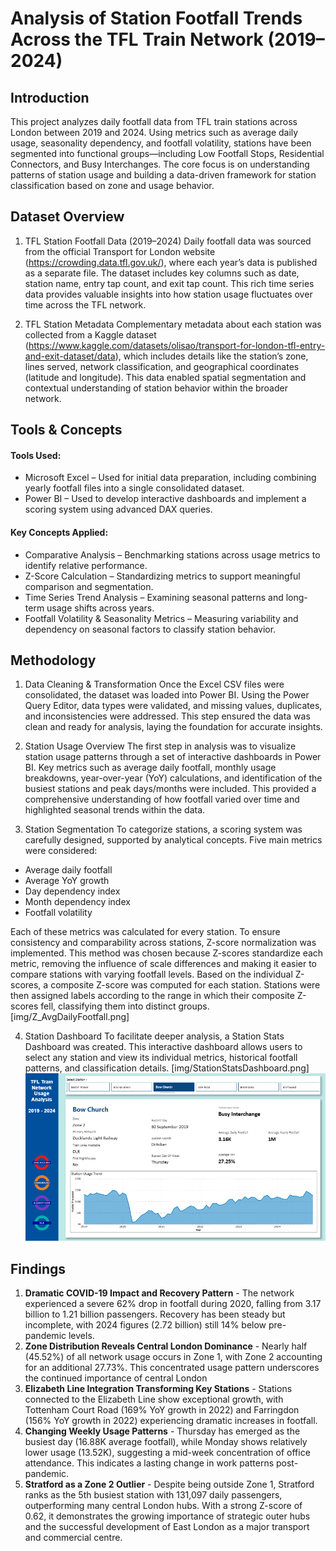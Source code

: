 # Analysis of Station Footfall Trends Across the TFL Train Network (2019–2024)
## Introduction 
This project analyzes daily footfall data from TFL train stations across London between 2019 and 2024. Using metrics such as average daily usage, seasonality dependency, and footfall volatility, stations have been segmented into functional groups—including Low Footfall Stops, Residential Connectors, and Busy Interchanges. The core focus is on understanding patterns of station usage and building a data-driven framework for station classification based on zone and usage behavior.

## Dataset Overview
1. TFL Station Footfall Data (2019–2024)
Daily footfall data was sourced from the official Transport for London website (https://crowding.data.tfl.gov.uk/), where each year’s data is published as a separate file. The dataset includes key columns such as date, station name, entry tap count, and exit tap count. This rich time series data provides valuable insights into how station usage fluctuates over time across the TFL network.

2. TFL Station Metadata
Complementary metadata about each station was collected from a Kaggle dataset (https://www.kaggle.com/datasets/olisao/transport-for-london-tfl-entry-and-exit-dataset/data), which includes details like the station’s zone, lines served, network classification, and geographical coordinates (latitude and longitude). This data enabled spatial segmentation and contextual understanding of station behavior within the broader network.

## Tools & Concepts
#### Tools Used:
- Microsoft Excel – Used for initial data preparation, including combining yearly footfall files into a single consolidated dataset.
- Power BI – Used to develop interactive dashboards and implement a scoring system using advanced DAX queries.

#### Key Concepts Applied:
- Comparative Analysis – Benchmarking stations across usage metrics to identify relative performance.
- Z-Score Calculation – Standardizing metrics to support meaningful comparison and segmentation.
- Time Series Trend Analysis – Examining seasonal patterns and long-term usage shifts across years.
- Footfall Volatility & Seasonality Metrics – Measuring variability and dependency on seasonal factors to classify station behavior.

## Methodology
1. Data Cleaning & Transformation
Once the Excel CSV files were consolidated, the dataset was loaded into Power BI. Using the Power Query Editor, data types were validated, and missing values, duplicates, and inconsistencies were addressed. This step ensured the data was clean and ready for analysis, laying the foundation for accurate insights.

2. Station Usage Overview
The first step in analysis was to visualize station usage patterns through a set of interactive dashboards in Power BI. Key metrics such as average daily footfall, monthly usage breakdowns, year-over-year (YoY) calculations, and identification of the busiest stations and peak days/months were included. This provided a comprehensive understanding of how footfall varied over time and highlighted seasonal trends within the data.

3. Station Segmentation
To categorize stations, a scoring system was carefully designed, supported by analytical concepts. Five main metrics were considered:
- Average daily footfall
- Average YoY growth
- Day dependency index
- Month dependency index
- Footfall volatility

Each of these metrics was calculated for every station. To ensure consistency and comparability across stations, Z-score normalization was implemented. This method was chosen because Z-scores standardize each metric, removing the influence of scale differences and making it easier to compare stations with varying footfall levels. Based on the individual Z-scores, a composite Z-score was computed for each station. Stations were then assigned labels according to the range in which their composite Z-scores fell, classifying them into distinct groups.
[img/Z_AvgDailyFootfall.png]

4. Station Dashboard
To facilitate deeper analysis, a Station Stats Dashboard was created. This interactive dashboard allows users to select any station and view its individual metrics, historical footfall patterns, and classification details.
[img/StationStatsDashboard.png]
![Alt text](img/StationStatsDashboard.png)


## Findings 
1.	**Dramatic COVID-19 Impact and Recovery Pattern** - The network experienced a severe 62% drop in footfall during 2020, falling from 3.17 billion to 1.21 billion passengers. Recovery has been steady but incomplete, with 2024 figures (2.72 billion) still 14% below pre-pandemic levels. 
2.	**Zone Distribution Reveals Central London Dominance** - Nearly half (45.52%) of all network usage occurs in Zone 1, with Zone 2 accounting for an additional 27.73%. This concentrated usage pattern underscores the continued importance of central London 
3.	**Elizabeth Line Integration Transforming Key Stations** - Stations connected to the Elizabeth Line show exceptional growth, with Tottenham Court Road (169% YoY growth in 2022) and Farringdon (156% YoY growth in 2022) experiencing dramatic increases in footfall.
4.	**Changing Weekly Usage Patterns** - Thursday has emerged as the busiest day (16.88K average footfall), while Monday shows relatively lower usage (13.52K), suggesting a mid-week concentration of office attendance. This indicates a lasting change in work patterns post-pandemic. 
5.	**Stratford as a Zone 2 Outlier** - Despite being outside Zone 1, Stratford ranks as the 5th busiest station with 131,097 daily passengers, outperforming many central London hubs. With a strong Z-score of 0.62, it demonstrates the growing importance of strategic outer hubs and the successful development of East London as a major transport and commercial centre.
